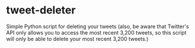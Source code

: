 # tweet-deleter
Simple Python script for deleting your tweets (also, be aware that Twitter's API only allows you to access the most recent 3,200 tweets, so this script will only be able to delete your most recent 3,200 tweets.)
